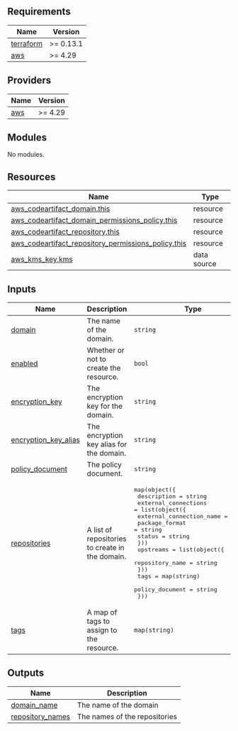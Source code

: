 
<!-- BEGINNING OF PRE-COMMIT-TERRAFORM DOCS HOOK -->
## Requirements

| Name | Version |
|------|---------|
| <a name="requirement_terraform"></a> [terraform](#requirement\_terraform) | >= 0.13.1 |
| <a name="requirement_aws"></a> [aws](#requirement\_aws) | >= 4.29 |

## Providers

| Name | Version |
|------|---------|
| <a name="provider_aws"></a> [aws](#provider\_aws) | >= 4.29 |

## Modules

No modules.

## Resources

| Name | Type |
|------|------|
| [aws_codeartifact_domain.this](https://registry.terraform.io/providers/hashicorp/aws/latest/docs/resources/codeartifact_domain) | resource |
| [aws_codeartifact_domain_permissions_policy.this](https://registry.terraform.io/providers/hashicorp/aws/latest/docs/resources/codeartifact_domain_permissions_policy) | resource |
| [aws_codeartifact_repository.this](https://registry.terraform.io/providers/hashicorp/aws/latest/docs/resources/codeartifact_repository) | resource |
| [aws_codeartifact_repository_permissions_policy.this](https://registry.terraform.io/providers/hashicorp/aws/latest/docs/resources/codeartifact_repository_permissions_policy) | resource |
| [aws_kms_key.kms](https://registry.terraform.io/providers/hashicorp/aws/latest/docs/data-sources/kms_key) | data source |

## Inputs

| Name | Description | Type | Default | Required |
|------|-------------|------|---------|:--------:|
| <a name="input_domain"></a> [domain](#input\_domain) | The name of the domain. | `string` | n/a | yes |
| <a name="input_enabled"></a> [enabled](#input\_enabled) | Whether or not to create the resource. | `bool` | `true` | no |
| <a name="input_encryption_key"></a> [encryption\_key](#input\_encryption\_key) | The encryption key for the domain. | `string` | `null` | no |
| <a name="input_encryption_key_alias"></a> [encryption\_key\_alias](#input\_encryption\_key\_alias) | The encryption key alias for the domain. | `string` | `null` | no |
| <a name="input_policy_document"></a> [policy\_document](#input\_policy\_document) | The policy document. | `string` | `null` | no |
| <a name="input_repositories"></a> [repositories](#input\_repositories) | A list of repositories to create in the domain. | <pre>map(object({<br>    description = string<br>    external_connections = list(object({<br>      external_connection_name = string<br>      package_format           = string<br>      status                   = string<br>    }))<br>    upstreams = list(object({<br>      repository_name = string<br>    }))<br>    tags            = map(string)<br>    policy_document = string<br>  }))</pre> | `null` | no |
| <a name="input_tags"></a> [tags](#input\_tags) | A map of tags to assign to the resource. | `map(string)` | `{}` | no |

## Outputs

| Name | Description |
|------|-------------|
| <a name="output_domain_name"></a> [domain\_name](#output\_domain\_name) | The name of the domain |
| <a name="output_repository_names"></a> [repository\_names](#output\_repository\_names) | The names of the repositories |
<!-- END OF PRE-COMMIT-TERRAFORM DOCS HOOK -->
